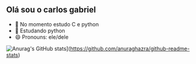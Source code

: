 ## Olá sou o carlos gabriel

- 🔭 No momento estudo C e python
- 🌱 Estudando python
- 😄 Pronouns: ele/dele

![Anurag's GitHub stats](https://github-readme-stats.vercel.app/api?username=carlosrodrigues23)](https://github.com/anuraghazra/github-readme-stats)
